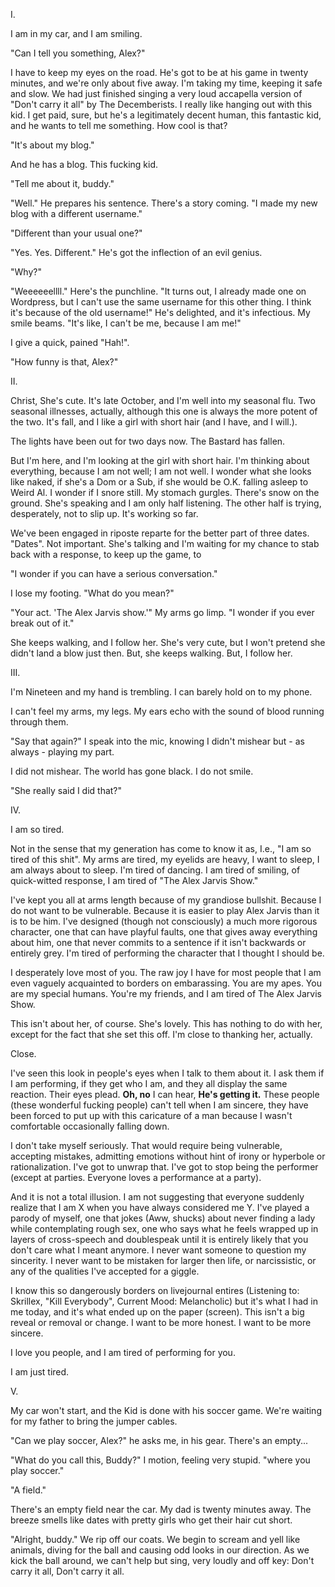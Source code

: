 I. 

I am in my car, and I am smiling. 

"Can I tell you something, Alex?" 

I have to keep my eyes on the road. He's got to be at his game in twenty minutes, and we're only about five away. I'm taking my time, keeping it safe and slow. We had just finished singing a very loud accapella version of "Don't carry it all" by The Decemberists. I really like hanging out with this kid. I get paid, sure, but he's a legitimately decent human, this fantastic kid, and he wants to tell me something. How cool is that? 

"It's about my blog." 

And he has a blog. This fucking kid. 

"Tell me about it, buddy." 

"Well." He prepares his sentence. There's a story coming. "I made my new blog with a different username." 

"Different than your usual one?" 

"Yes. Yes. Different." He's got the inflection of an evil genius. 

"Why?" 

"Weeeeeellll." Here's the punchline. "It turns out, I already made one on Wordpress, but I can't use the same username for this other thing. I think it's because of the old username!" He's delighted, and it's infectious. My smile beams. "It's like, I can't be me, because I am me!" 

I give a quick, pained "Hah!".   

"How funny is that, Alex?" 


II. 

Christ, She's cute. It's late October, and I'm well into my seasonal flu. Two seasonal illnesses, actually, although this one is always the more potent of the two. It's fall, and I like a girl with short hair (and I have, and I will.). 

The lights have been out for two days now. The Bastard has fallen. 

But I'm here, and I'm looking at the girl with short hair. I'm thinking about everything, because I am not well; I am not well. I wonder what she looks like naked, if she's a Dom or a Sub, if she would be O.K. falling asleep to Weird Al. I wonder if I snore still. My stomach gurgles. There's snow on the ground. She's speaking and I am only half listening. The other half is trying, desperately, not to slip up. It's working so far. 

We've been engaged in riposte reparte for the better part of three dates. "Dates". Not important. She's talking and I'm waiting for my chance to stab back with a response, to keep up the game, to 

"I wonder if you can have a serious conversation." 

I lose my footing. "What do you mean?" 

"Your act. 'The Alex Jarvis show.'" My arms go limp. "I wonder if you ever break out of it." 

She keeps walking, and I follow her. She's very cute, but I won't pretend she didn't land a blow just then. But, she keeps walking. But, I follow her. 

III. 

I'm Nineteen and my hand is trembling. I can barely hold on to my phone.

I can't feel my arms, my legs. My ears echo with the sound of blood running through them. 

"Say that again?" I speak into the mic, knowing I didn't mishear but - as always - playing my part.

I did not mishear. The world has gone black. I do not smile. 

"She really said I did that?" 

IV. 

I am so tired. 

Not in the sense that my generation has come to know it as, I.e., "I am so tired of this shit". My arms are tired, my eyelids are heavy, I want to sleep, I am always about to sleep. I'm tired of dancing. I am tired of smiling, of quick-witted response, I am tired of "The Alex Jarvis Show." 

I've kept you all at arms length because of my grandiose bullshit. Because I do not want to be vulnerable. Because it is easier to play Alex Jarvis than it is to be him. I've designed (though not consciously) a much more rigorous character, one that can have playful faults, one that gives away everything about him, one that never commits to a sentence if it isn't backwards or entirely grey. I'm tired of performing the character that I thought I should be. 

I desperately love most of you. The raw joy I have for most people that I am even vaguely acquainted to borders on embarassing. You are my apes. You are my special humans. You're my friends, and I am tired of The Alex Jarvis Show. 

This isn't about her, of course. She's lovely. This has nothing to do with her, except for the fact that she set this off. I'm close to thanking her, actually. 

Close. 

I've seen this look in people's eyes when I talk to them about it. I ask them if I am performing, if they get who I am, and they all display the same reaction. Their eyes plead. **Oh, no** I can hear, **He's getting it.** These people (these wonderful fucking people) can't tell when I am sincere, they have been forced to put up with this caricature of a man because I wasn't comfortable occasionally falling down. 

I don't take myself seriously. That would require being vulnerable, accepting mistakes, admitting emotions without hint of irony or hyperbole or rationalization. I've got to unwrap that. I've got to stop being the performer (except at parties. Everyone loves a performance at a party). 

And it is not a total illusion. I am not suggesting that everyone suddenly realize that I am X when you have always considered me Y. I've played a parody of myself, one that jokes (Aww, shucks) about never finding a lady while contemplating rough sex, one who says what he feels wrapped up in layers of cross-speech and doublespeak until it is entirely likely that you don't care what I meant anymore. I never want someone to question my sincerity. I never want to be mistaken for larger then life, or narcissistic, or any of the qualities I've accepted for a giggle.  

I know this so dangerously borders on livejournal entires (Listening to: Skrillex, "Kill Everybody", Current Mood: Melancholic) but it's what I had in me today, and it's what ended up on the paper (screen). This isn't a big reveal or removal or change. I want to be more honest. I want to be more sincere. 

I love you people, and I am tired of performing for you. 

I am just tired. 

V. 

My car won't start, and the Kid is done with his soccer game. We're waiting for my father to bring the jumper cables. 

"Can we play soccer, Alex?" he asks me, in his gear. There's an empty...

"What do you call this, Buddy?" I motion, feeling very stupid. "where you play soccer." 

"A field." 

There's an empty field near the car. My dad is twenty minutes away. The breeze smells like dates with pretty girls who get their hair cut short. 

"Alright, buddy." We rip off our coats. We begin to scream and yell like animals, diving for the ball and causing odd looks in our direction.  As we kick the ball around, we can't help but sing, very loudly and off key: Don't carry it all, Don't carry it all. 
